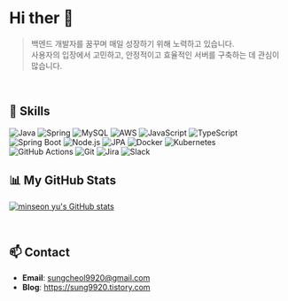 # Hi ther 👋

> 백엔드 개발자를 꿈꾸며 매일 성장하기 위해 노력하고 있습니다.  
> 사용자의 입장에서 고민하고, 안정적이고 효율적인 서버를 구축하는 데 관심이 많습니다.

<br>

## 🔧 Skills
![Java](https://img.shields.io/badge/Java-007396?style=for-the-badge&logo=java&logoColor=white)
![Spring](https://img.shields.io/badge/Spring-6DB33F?style=for-the-badge&logo=spring&logoColor=white)
![MySQL](https://img.shields.io/badge/MySQL-4479A1?style=for-the-badge&logo=mysql&logoColor=white)
![AWS](https://img.shields.io/badge/AWS-232F3E?style=for-the-badge&logo=amazonaws&logoColor=white)
![JavaScript](https://img.shields.io/badge/JavaScript-F7DF1E?style=for-the-badge&logo=javascript&logoColor=black)
![TypeScript](https://img.shields.io/badge/TypeScript-3178C6?style=for-the-badge&logo=typescript&logoColor=white)
![Spring Boot](https://img.shields.io/badge/Spring_Boot-6DB33F?style=for-the-badge&logo=springboot&logoColor=white)
![Node.js](https://img.shields.io/badge/Node.js-339933?style=for-the-badge&logo=nodedotjs&logoColor=white)
![JPA](https://img.shields.io/badge/JPA-A47454?style=for-the-badge)
![Docker](https://img.shields.io/badge/Docker-2496ED?style=for-the-badge&logo=docker&logoColor=white)
![Kubernetes](https://img.shields.io/badge/Kubernetes-326CE5?style=for-the-badge&logo=kubernetes&logoColor=white)
<br>
![GitHub Actions](https://img.shields.io/badge/GitHub_Actions-2088FF?style=for-the-badge&logo=githubactions&logoColor=white)
![Git](https://img.shields.io/badge/Git-F05032?style=for-the-badge&logo=git&logoColor=white)
![Jira](https://img.shields.io/badge/Jira-0052CC?style=for-the-badge&logo=jira&logoColor=white)
![Slack](https://img.shields.io/badge/Slack-4A154B?style=for-the-badge&logo=slack&logoColor=white)
<br>

## 📊 My GitHub Stats
[![minseon yu's GitHub stats](https://github-readme-stats.vercel.app/api?username=sung9920)](https://github.com/sung9920/github-readme-stats)

<br>

## 📫 Contact
- **Email**: sungcheol9920@gmail.com
- **Blog**: https://sung9920.tistory.com
